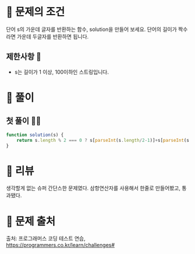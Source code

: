 # 📌 문제의 조건
단어 s의 가운데 글자를 반환하는 함수, solution을 만들어 보세요. 단어의 길이가 짝수라면 가운데 두글자를 반환하면 됩니다.

## 제한사항 🤔
* s는 길이가 1 이상, 100이하인 스트링입니다.


# 📌 풀이

## 첫 풀이 👨‍💻

```jsx
function solution(s) {
    return s.length % 2 === 0 ? s[parseInt(s.length/2-1)]+s[parseInt(s.length/)] : s[parseInt(s.length/2)]
}
```


# 📌 리뷰
생각할게 없는 슈퍼 간단스한 문제였다.
삼항연산자를 사용해서 한줄로 만들어봤고, 통과됐다.


# 📌 문제 출처
출처: 프로그래머스 코딩 테스트 연습, https://programmers.co.kr/learn/challenges# 
